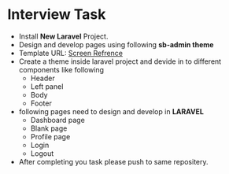 # Interview Task

- Install **New Laravel** Project.
- Design and develop pages using following **sb-admin theme**
- Template URL: [Screen Refrence](https://startbootstrap.com/previews/sb-admin-2)
- Create a theme inside laravel project and devide in to different components like following
    - Header
    - Left panel
    - Body
    - Footer 
- following pages need to design and develop in **LARAVEL**
    - Dashboard page
    - Blank page
    - Profile page
    - Login
    - Logout
- After completing you task please push to same repositery.
